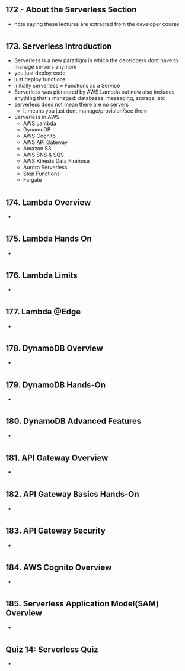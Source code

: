 ## 172 - About the Serverless Section

- note saying these lectures are extracted from the developer course

#

## 173. Serverless Introduction

- Serverless is a new paradigm in which the developers dont have to manage servers anymore
- you just deploy code
- just deploy functions
- initially serverless = Functions as a Service
- Serverless was pioneered by AWS Lambda but now also includes anything that's managed: databases, messaging, storage, etc
- serverless does not mean there are no servers
  - it means you just dont manage/provision/see them
- Serverless in AWS
  - AWS Lambda
  - DynamoDB
  - AWS Cognito
  - AWS API Gateway
  - Amazon S3
  - AWS SNS & SQS
  - AWS Kinesis Data Firehose
  - Aurora Serverless
  - Step Functions
  - Fargate

#

## 174. Lambda Overview

-

#

## 175. Lambda Hands On

-

#

## 176. Lambda Limits

-

#

## 177. Lambda @Edge

-

#

## 178. DynamoDB Overview

-

#

## 179. DynamoDB Hands-On

-

#

## 180. DynamoDB Advanced Features

-

#

## 181. API Gateway Overview

-

#

## 182. API Gateway Basics Hands-On

-

#

## 183. API Gateway Security

-

#

## 184. AWS Cognito Overview

-

#

## 185. Serverless Application Model(SAM) Overview

-

#

## Quiz 14: Serverless Quiz

-

#
